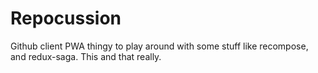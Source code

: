 # Repocussion

Github client PWA thingy to play around with some stuff like recompose, and redux-saga. This and that really.